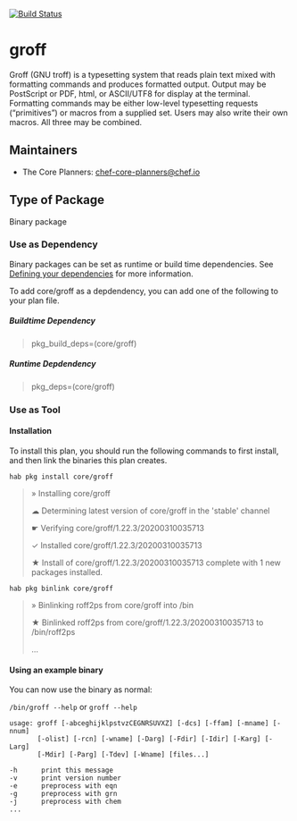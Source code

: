 [![Build Status](https://dev.azure.com/chefcorp-partnerengineering/Chef%20Base%20Plans/_apis/build/status/chef-base-plans.groff?branchName=master)](https://dev.azure.com/chefcorp-partnerengineering/Chef%20Base%20Plans/_build/latest?definitionId=153&branchName=master)

# groff

Groff (GNU troff) is a typesetting system that reads plain text mixed with formatting commands and produces formatted output. Output may be PostScript or PDF, html, or ASCII/UTF8 for display at the terminal. Formatting commands may be either low-level typesetting requests (“primitives”) or macros from a supplied set. Users may also write their own macros. All three may be combined.

## Maintainers

* The Core Planners: <chef-core-planners@chef.io>

## Type of Package

Binary package

### Use as Dependency

Binary packages can be set as runtime or build time dependencies. See [Defining your dependencies](https://www.habitat.sh/docs/developing-packages/developing-packages/#sts=Define%20Your%20Dependencies) for more information.

To add core/groff as a depdendency, you can add one of the following to your plan file.

##### Buildtime Dependency

> pkg_build_deps=(core/groff)

##### Runtime Depdendency

> pkg_deps=(core/groff)

### Use as Tool

#### Installation

To install this plan, you should run the following commands to first install, and then link the binaries this plan creates.

`hab pkg install core/groff`

> » Installing core/groff
>
> ☁ Determining latest version of core/groff in the 'stable' channel
>
> ☛ Verifying core/groff/1.22.3/20200310035713
>
> ✓ Installed core/groff/1.22.3/20200310035713
>
> ★ Install of core/groff/1.22.3/20200310035713 complete with 1 new packages installed.

`hab pkg binlink core/groff`

> » Binlinking roff2ps from core/groff into /bin
>
> ★ Binlinked roff2ps from core/groff/1.22.3/20200310035713 to /bin/roff2ps
>
> ...

#### Using an example binary
You can now use the binary as normal:

`/bin/groff --help` or `groff --help`

```
usage: groff [-abceghijklpstvzCEGNRSUVXZ] [-dcs] [-ffam] [-mname] [-nnum]
       [-olist] [-rcn] [-wname] [-Darg] [-Fdir] [-Idir] [-Karg] [-Larg]
       [-Mdir] [-Parg] [-Tdev] [-Wname] [files...]

-h      print this message
-v      print version number
-e      preprocess with eqn
-g      preprocess with grn
-j      preprocess with chem
...
```
